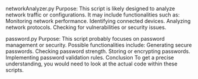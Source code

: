 networkAnalyzer.py
Purpose: This script is likely designed to analyze network traffic or configurations. It may include functionalities such as:
Monitoring network performance.
Identifying connected devices.
Analyzing network protocols.
Checking for vulnerabilities or security issues.


password.py
Purpose: This script probably focuses on password management or security. Possible functionalities include:
Generating secure passwords.
Checking password strength.
Storing or encrypting passwords.
Implementing password validation rules.
Conclusion
To get a precise understanding, you would need to look at the actual code within these scripts.
